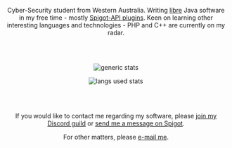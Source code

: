 <div align="center">

Cyber-Security student from Western Australia. Writing [libre](https://www.gnu.org/philosophy/free-sw.en.html) Java software in my free time - mostly [Spigot-API plugins](https://www.spigotmc.org/resources/authors/lokka30.828699/). Keen on learning other interesting languages and technologies - PHP and C++ are currently on my radar.

<br />
<br />
  
![generic stats](https://github-readme-stats.vercel.app/api/?username=lokka30&theme=react&layout=compact)
  
![langs used stats](https://github-readme-stats.vercel.app/api/top-langs/?username=lokka30&theme=react&layout=compact)
 
<br />
<br />

If you would like to contact me regarding my software, please [join my Discord guild](https://www.discord.io/arcaneplugins) or [send me a message on Spigot](https://www.spigotmc.org/conversations/add?to=lokka30).

For other matters, please [e-mail me](mailto:lokka30@protonmail.com).

</div>
